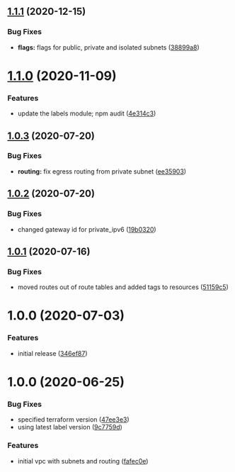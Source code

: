 ## [1.1.1](http://bitbucket.org/adaptavistlabs/module-aws-vpc/compare/v1.1.0...v1.1.1) (2020-12-15)


### Bug Fixes

* **flags:** flags for public, private and isolated subnets ([38899a8](http://bitbucket.org/adaptavistlabs/module-aws-vpc/commits/38899a850a28933626e048e871124e82f41044d8))

# [1.1.0](http://bitbucket.org/adaptavistlabs/module-aws-vpc/compare/v1.0.3...v1.1.0) (2020-11-09)


### Features

* update the labels module; npm audit ([4e314c3](http://bitbucket.org/adaptavistlabs/module-aws-vpc/commits/4e314c327f2a64053ece11eadbae8748eb85e60c))

## [1.0.3](http://bitbucket.org/adaptavistlabs/module-aws-vpc/compare/v1.0.2...v1.0.3) (2020-07-20)


### Bug Fixes

* **routing:** fix egress routing from private subnet ([ee35903](http://bitbucket.org/adaptavistlabs/module-aws-vpc/commits/ee3590366289ec4e9c489bd7910dab7c91557e6d))

## [1.0.2](http://bitbucket.org/adaptavistlabs/module-aws-vpc/compare/v1.0.1...v1.0.2) (2020-07-20)


### Bug Fixes

* changed gateway id for private_ipv6 ([19b0320](http://bitbucket.org/adaptavistlabs/module-aws-vpc/commits/19b0320e754a1cc3044bf837b72692c18c7c8f35))

## [1.0.1](http://bitbucket.org/adaptavistlabs/module-aws-vpc/compare/v1.0.0...v1.0.1) (2020-07-16)


### Bug Fixes

* moved routes out of route tables and added tags to resources ([51159c5](http://bitbucket.org/adaptavistlabs/module-aws-vpc/commits/51159c5349f7c28aa74fcfef951ea04244e48ec4))

# 1.0.0 (2020-07-03)


### Features

* initial release ([346ef87](http://bitbucket.org/adaptavistlabs/module-aws-vpc/commits/346ef87a34c87c5da0a8da2cb7c94ff193b97d8c))

# 1.0.0 (2020-06-25)


### Bug Fixes

* specified terraform version ([47ee3e3](http://bitbucket.org/adaptavistlabs/module-aws-vpc/commits/47ee3e3b56ee35e51fd983d8d9b0f265b573f2d7))
* using latest label version ([9c7759d](http://bitbucket.org/adaptavistlabs/module-aws-vpc/commits/9c7759d00c61edbd0becddcaf580340a38d7a4eb))


### Features

* initial vpc with subnets and routing ([fafec0e](http://bitbucket.org/adaptavistlabs/module-aws-vpc/commits/fafec0eb6ba09a7ef7e8bee636e158cce99ef72e))
